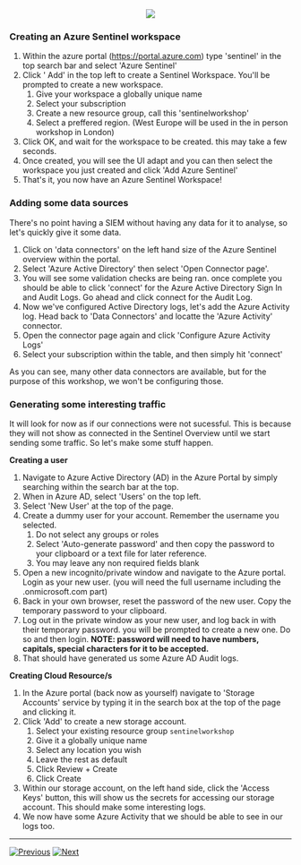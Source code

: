 <div align="center">
    <a href="./README.md">
        <img src="img/header.png"/>
    </a>
</div>

### Creating an Azure Sentinel workspace
1. Within the azure portal (https://portal.azure.com) type 'sentinel' in the top search bar and select 'Azure Sentinel' 
2. Click ' Add' in the top left to create a Sentinel Workspace. You'll be prompted to create a new workspace.
   1. Give your workspace a globally unique name
   2. Select your subscription
   3. Create a new resource group, call this 'sentinelworkshop' 
   4. Select a preffered region. (West Europe will be used in the in person workshop in London)
3. Click OK, and wait for the workspace to be created. this may take a few seconds. 
4. Once created, you will see the UI adapt and you can then select the workspace you just created and click 'Add Azure Sentinel' 
5. That's it, you now have an Azure Sentinel Workspace! 

### Adding some data sources
There's no point having a SIEM without having any data for it to analyse, so let's quickly give it some data. 

1. Click on 'data connectors' on the left hand size of the Azure Sentinel overview within the portal. 
2. Select 'Azure Active Directory' then select 'Open Connector page'. 
3. You will see some validation checks are being ran. once complete you should be able to click 'connect' for the Azure Active Directory Sign In and Audit Logs. Go ahead and click connect for the Audit Log. 
4. Now we've configured Active Directory logs, let's add the Azure Activity log. Head back to 'Data Connectors' and locatte the 'Azure Activity' connector.
5. Open the connector page again and click 'Configure Azure Activity Logs' 
6. Select your subscription within the table, and then simply hit 'connect'

As you can see, many other data connectors are available, but for the purpose of this workshop, we won't be configuring those.

### Generating some interesting traffic
It will look for now as if our connections were not sucessful. This is because they will not show as connected in the Sentinel Overview until we start sending some traffic. So let's make some stuff happen. 

**Creating a user**
1. Navigate to Azure Active Directory (AD) in the Azure Portal by simply searching within the search bar at the top. 
2. When in Azure AD, select 'Users' on the top left.
3. Select 'New User' at the top of the page. 
4. Create a dummy user for your account. Remember the username you selected.
   1. Do not select any groups or roles
   2. Select 'Auto-generate password' and then copy the password to your clipboard or a text file for later reference.
   3. You may leave any non required fields blank
5. Open a new incognito/private window and navigate to the Azure portal. Login as your new user. (you will need the full username including the .onmicrosoft.com part)
6. Back in your own browser, reset the password of the new user. Copy the temporary password to your clipboard.
7. Log out in the private window as your new user, and log back in with their temporary password. you will be prompted to create a new one. Do so and then login. **NOTE: password will need to have numbers, capitals, special characters for it to be accepted.**
8. That should have generated us some Azure AD Audit logs. 

**Creating Cloud Resource/s**
1. In the Azure portal (back now as yourself) navigate to 'Storage Accounts' service by typing it in the search box at the top of the page and clicking it.
2. Click 'Add' to create a new storage account. 
   1. Select your existing resource group `sentinelworkshop`
   2. Give it a globally unique name
   3. Select any location you wish
   4. Leave the rest as default
   5. Click Review + Create
   6. Click Create
3. Within our storage account, on the left hand side, click the 'Access Keys' button, this will show us the secrets for accessing our storage account. This should make some interesting logs. 
4. We now have some Azure Activity that we should be able to see in our logs too.
----

[![Previous](img/previous.png)](./01_intro.md) [![Next](img/next.png)](./03_kql.md)

